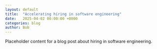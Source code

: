 ```yaml
---
layout: default
title:  "Accelerating hiring in software engineering"
date:   2025-04-02 00:00:00 +0000
categories: blog
author: Bob
---
```


Placeholder content for a blog post about hiring in software engineering.